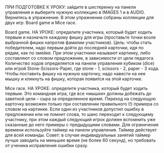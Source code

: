 ПРИ ПОДГОТОВКЕ К УРОКУ: зайдите в шестеренку на панели управления и выберите нужную коллекцию в IMAGES 1 и в AUDIO. Вернитесь в упражнение. В этом упражнении собраны коллекции для двух игр: Board game и Mice race.

Board game.
НА УРОКЕ: определите участника, который будет ходить первым и назначьте каждому фишку для игры (проставьте точки возле выбранной фишки напротив фамилии участников).
Цель: чтобы стать победителем, надо первым дойти до последней карточки, идя по рядам, как по змейке. При этом участники называют картинку, либо составляют со словом предложение, в зависимости от цели педагога. Количество ходов определяется на панели управления кубиком (dice) или игрой Stone-Scissors-Paper, где stone - 1, scissors - 2, paper - 3 хода. Чтобы поставить фишку на нужную карточку, надо навести на нее мышку и кликнуть на фишку, которая появится на этой карточке.

Mice race.
НА УРОКЕ: определите участника, который будет ходить первым. Это командная игра, где все «мышки» должны добежать до заветной цели – сыра за определенное время. Переход на следующую карточку возможен только при составлении правильного (!) примера со словом на картинке. Если один из участников допустил ошибку в предложении или не помнит слова, то шанс переходит к следующему участнику, при этом каждый следующий игрок должен вспомнить уже сказанные до него примеры с предыдущими словами. Для ограничения времени используйте таймер на панели управления. Таймер действует для всей команды.
Совет: в случае индивидуальных занятий таймер лучше заводить на меньшее время (не более 60 секунд), но требовать от ученика исправления ошибки сразу.
